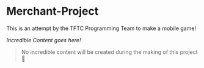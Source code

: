 # Merchant-Project
This is an attempt by the TFTC Programming Team to make a mobile game!

*Incredible Content goes here!*

>No incredible content will be created during the making of this project :sweet_potato: